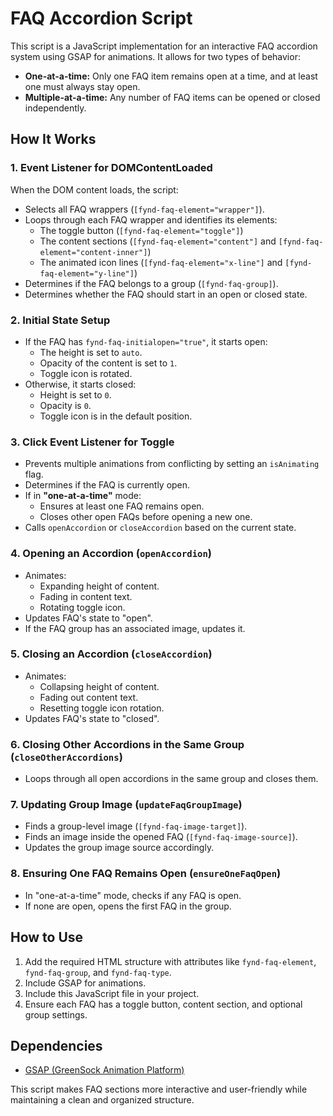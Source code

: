 # FAQ Accordion Script

This script is a JavaScript implementation for an interactive FAQ accordion system using GSAP for animations. It allows for two types of behavior:

- **One-at-a-time:** Only one FAQ item remains open at a time, and at least one must always stay open.
- **Multiple-at-a-time:** Any number of FAQ items can be opened or closed independently.

## How It Works

### 1. **Event Listener for DOMContentLoaded**

When the DOM content loads, the script:

- Selects all FAQ wrappers (`[fynd-faq-element="wrapper"]`).
- Loops through each FAQ wrapper and identifies its elements:
  - The toggle button (`[fynd-faq-element="toggle"]`)
  - The content sections (`[fynd-faq-element="content"]` and `[fynd-faq-element="content-inner"]`)
  - The animated icon lines (`[fynd-faq-element="x-line"]` and `[fynd-faq-element="y-line"]`)
- Determines if the FAQ belongs to a group (`[fynd-faq-group]`).
- Determines whether the FAQ should start in an open or closed state.

### 2. **Initial State Setup**

- If the FAQ has `fynd-faq-initialopen="true"`, it starts open:
  - The height is set to `auto`.
  - Opacity of the content is set to `1`.
  - Toggle icon is rotated.
- Otherwise, it starts closed:
  - Height is set to `0`.
  - Opacity is `0`.
  - Toggle icon is in the default position.

### 3. **Click Event Listener for Toggle**

- Prevents multiple animations from conflicting by setting an `isAnimating` flag.
- Determines if the FAQ is currently open.
- If in **"one-at-a-time"** mode:
  - Ensures at least one FAQ remains open.
  - Closes other open FAQs before opening a new one.
- Calls `openAccordion` or `closeAccordion` based on the current state.

### 4. **Opening an Accordion (`openAccordion`)**

- Animates:
  - Expanding height of content.
  - Fading in content text.
  - Rotating toggle icon.
- Updates FAQ's state to "open".
- If the FAQ group has an associated image, updates it.

### 5. **Closing an Accordion (`closeAccordion`)**

- Animates:
  - Collapsing height of content.
  - Fading out content text.
  - Resetting toggle icon rotation.
- Updates FAQ's state to "closed".

### 6. **Closing Other Accordions in the Same Group (`closeOtherAccordions`)**

- Loops through all open accordions in the same group and closes them.

### 7. **Updating Group Image (`updateFaqGroupImage`)**

- Finds a group-level image (`[fynd-faq-image-target]`).
- Finds an image inside the opened FAQ (`[fynd-faq-image-source]`).
- Updates the group image source accordingly.

### 8. **Ensuring One FAQ Remains Open (`ensureOneFaqOpen`)**

- In "one-at-a-time" mode, checks if any FAQ is open.
- If none are open, opens the first FAQ in the group.

## How to Use

1. Add the required HTML structure with attributes like `fynd-faq-element`, `fynd-faq-group`, and `fynd-faq-type`.
2. Include GSAP for animations.
3. Include this JavaScript file in your project.
4. Ensure each FAQ has a toggle button, content section, and optional group settings.

## Dependencies

- [GSAP (GreenSock Animation Platform)](https://greensock.com/gsap/)

This script makes FAQ sections more interactive and user-friendly while maintaining a clean and organized structure.
